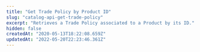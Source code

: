 ```yaml
---
title: "Get Trade Policy by Product ID"
slug: "catalog-api-get-trade-policy"
excerpt: "Retrieves a Trade Policy associated to a Product by its ID."
hidden: false
createdAt: "2020-05-13T18:22:08.659Z"
updatedAt: "2022-05-20T22:23:46.361Z"
---
```

